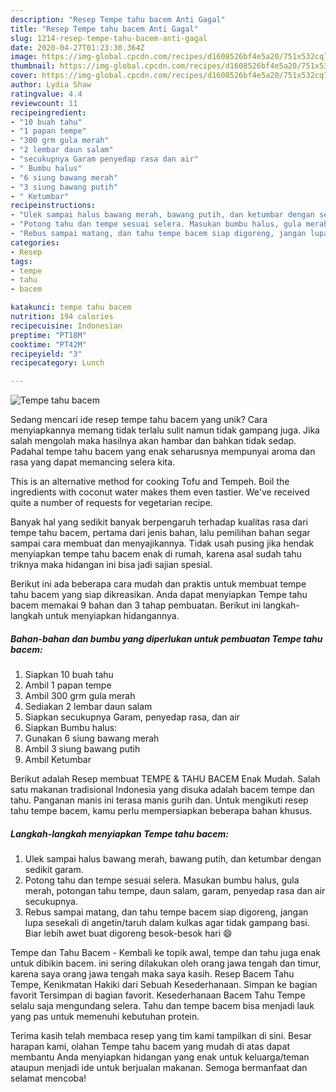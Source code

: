```yaml
---
description: "Resep Tempe tahu bacem Anti Gagal"
title: "Resep Tempe tahu bacem Anti Gagal"
slug: 1214-resep-tempe-tahu-bacem-anti-gagal
date: 2020-04-27T01:23:30.364Z
image: https://img-global.cpcdn.com/recipes/d1608526bf4e5a20/751x532cq70/tempe-tahu-bacem-foto-resep-utama.jpg
thumbnail: https://img-global.cpcdn.com/recipes/d1608526bf4e5a20/751x532cq70/tempe-tahu-bacem-foto-resep-utama.jpg
cover: https://img-global.cpcdn.com/recipes/d1608526bf4e5a20/751x532cq70/tempe-tahu-bacem-foto-resep-utama.jpg
author: Lydia Shaw
ratingvalue: 4.4
reviewcount: 11
recipeingredient:
- "10 buah tahu"
- "1 papan tempe"
- "300 grm gula merah"
- "2 lembar daun salam"
- "secukupnya Garam penyedap rasa dan air"
- " Bumbu halus"
- "6 siung bawang merah"
- "3 siung bawang putih"
- " Ketumbar"
recipeinstructions:
- "Ulek sampai halus bawang merah, bawang putih, dan ketumbar dengan sedikit garam."
- "Potong tahu dan tempe sesuai selera. Masukan bumbu halus, gula merah, potongan tahu tempe, daun salam, garam, penyedap rasa dan air secukupnya."
- "Rebus sampai matang, dan tahu tempe bacem siap digoreng, jangan lupa sesekali di angetin/taruh dalam kulkas agar tidak gampang basi. Biar lebih awet buat digoreng besok-besok hari 😄"
categories:
- Resep
tags:
- tempe
- tahu
- bacem

katakunci: tempe tahu bacem 
nutrition: 194 calories
recipecuisine: Indonesian
preptime: "PT18M"
cooktime: "PT42M"
recipeyield: "3"
recipecategory: Lunch

---
```



![Tempe tahu bacem](https://img-global.cpcdn.com/recipes/d1608526bf4e5a20/751x532cq70/tempe-tahu-bacem-foto-resep-utama.jpg)

Sedang mencari ide resep tempe tahu bacem yang unik? Cara menyiapkannya memang tidak terlalu sulit namun tidak gampang juga. Jika salah mengolah maka hasilnya akan hambar dan bahkan tidak sedap. Padahal tempe tahu bacem yang enak seharusnya mempunyai aroma dan rasa yang dapat memancing selera kita.

This is an alternative method for cooking Tofu and Tempeh. Boil the ingredients with coconut water makes them even tastier. We&#39;ve received quite a number of requests for vegetarian recipe.

Banyak hal yang sedikit banyak berpengaruh terhadap kualitas rasa dari tempe tahu bacem, pertama dari jenis bahan, lalu pemilihan bahan segar sampai cara membuat dan menyajikannya. Tidak usah pusing jika hendak menyiapkan tempe tahu bacem enak di rumah, karena asal sudah tahu triknya maka hidangan ini bisa jadi sajian spesial.


Berikut ini ada beberapa cara mudah dan praktis untuk membuat tempe tahu bacem yang siap dikreasikan. Anda dapat menyiapkan Tempe tahu bacem memakai 9 bahan dan 3 tahap pembuatan. Berikut ini langkah-langkah untuk menyiapkan hidangannya.

<!--inarticleads1-->

##### Bahan-bahan dan bumbu yang diperlukan untuk pembuatan Tempe tahu bacem:

1. Siapkan 10 buah tahu
1. Ambil 1 papan tempe
1. Ambil 300 grm gula merah
1. Sediakan 2 lembar daun salam
1. Siapkan secukupnya Garam, penyedap rasa, dan air
1. Siapkan  Bumbu halus:
1. Gunakan 6 siung bawang merah
1. Ambil 3 siung bawang putih
1. Ambil  Ketumbar


Berikut adalah Resep membuat TEMPE &amp; TAHU BACEM Enak Mudah. Salah satu makanan tradisional Indonesia yang disuka adalah bacem tempe dan tahu. Panganan manis ini terasa manis gurih dan. Untuk mengikuti resep tahu tempe bacem, kamu perlu mempersiapkan beberapa bahan khusus. 

<!--inarticleads2-->

##### Langkah-langkah menyiapkan Tempe tahu bacem:

1. Ulek sampai halus bawang merah, bawang putih, dan ketumbar dengan sedikit garam.
1. Potong tahu dan tempe sesuai selera. Masukan bumbu halus, gula merah, potongan tahu tempe, daun salam, garam, penyedap rasa dan air secukupnya.
1. Rebus sampai matang, dan tahu tempe bacem siap digoreng, jangan lupa sesekali di angetin/taruh dalam kulkas agar tidak gampang basi. Biar lebih awet buat digoreng besok-besok hari 😄


Tempe dan Tahu Bacem - Kembali ke topik awal, tempe dan tahu juga enak untuk dibikin bacem. ini sering dilakukan oleh orang jawa tengah dan timur, karena saya orang jawa tengah maka saya kasih. Resep Bacem Tahu Tempe, Kenikmatan Hakiki dari Sebuah Kesederhanaan. Simpan ke bagian favorit Tersimpan di bagian favorit. Kesederhanaan Bacem Tahu Tempe selalu saja mengundang selera. Tahu dan tempe bacem bisa menjadi lauk yang pas untuk memenuhi kebutuhan protein. 

Terima kasih telah membaca resep yang tim kami tampilkan di sini. Besar harapan kami, olahan Tempe tahu bacem yang mudah di atas dapat membantu Anda menyiapkan hidangan yang enak untuk keluarga/teman ataupun menjadi ide untuk berjualan makanan. Semoga bermanfaat dan selamat mencoba!
